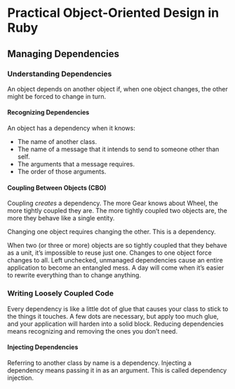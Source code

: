 # Practical Object-Oriented Design in Ruby

## Managing Dependencies

### Understanding Dependencies

An object depends on another object if, when one object changes, the other might be forced to change in turn.

#### Recognizing Dependencies

An object has a dependency when it knows:

- The name of another class.
- The name of a message that it intends to send to someone other than self.
- The arguments that a message requires.
- The order of those arguments.

#### Coupling Between Objects (CBO)

Coupling *creates* a dependency. The more Gear knows about Wheel, the more tightly coupled they are. The more tightly coupled two objects are, the more they behave like a single entity.

Changing one object requires changing the other. This is a dependency.

When two (or three or more) objects are so tightly coupled that they behave as a unit, it’s impossible to reuse just one. Changes to one object force changes to all. Left unchecked, unmanaged dependencies cause an entire application to become an entangled mess. A day will come when it’s easier to rewrite everything than to change anything.

### Writing Loosely Coupled Code

Every dependency is like a little dot of glue that causes your class to stick to the things it touches. A few dots are necessary, but apply too much glue, and your application will harden into a solid block. Reducing dependencies means recognizing and removing the ones you don’t need.

#### Injecting Dependencies

Referring to another class by name is a dependency. Injecting a dependency means passing it in as an argument. This is called dependency injection.
